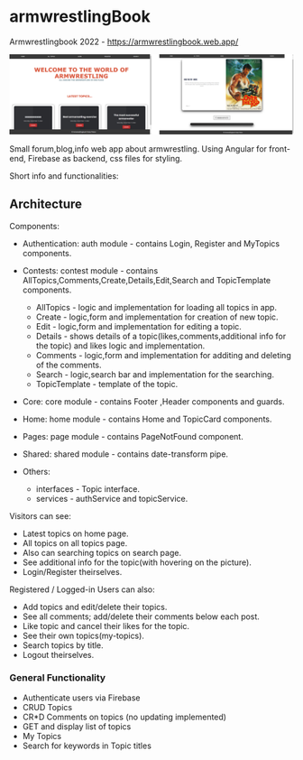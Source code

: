 # armwrestlingBook
 Armwrestlingbook 2022 - https://armwrestlingbook.web.app/

![Printscreen-Website](https://github.com/hvpetrow/Angular/blob/main/armwrestlingbook/client/src/assets/Printscreen2.png)

Small forum,blog,info web app about armwrestling.
Using Angular for front-end, Firebase as backend, css files for styling.

Short info and functionalities:

## Architecture

Components:

- Authentication: auth module - contains Login, Register and MyTopics components.
- Contests: contest module - contains AllTopics,Comments,Create,Details,Edit,Search and TopicTemplate components.

  - AllTopics - logic and implementation for loading all topics in app.
  - Create - logic,form and implementation for creation of new topic.
  - Edit - logic,form and implementation for editing a topic.
  - Details - shows details of a topic(likes,comments,additional info for the topic) and likes logic and implementation.
  - Comments - logic,form and implementation for additing and deleting of the comments.
  - Search - logic,search bar and implementation for the searching.
  - TopicTemplate - template of the topic.

- Core: core module - contains Footer ,Header components and guards.
- Home: home module - contains Home and TopicCard components.
- Pages: page module - contains PageNotFound component.
- Shared: shared module - contains date-transform pipe.
- Others:
  - interfaces - Topic interface.
  - services - authService and topicService.

Visitors can see:

- Latest topics on home page.
- All topics on all topics page.
- Also can searching topics on search page.
- See additional info for the topic(with hovering on the picture).
- Login/Register theirselves.

Registered / Logged-in Users can also:

- Add topics and edit/delete their topics.
- See all comments; add/delete their comments below each post.
- Like topic and cancel their likes for the topic.
- See their own topics(my-topics).
- Search topics by title.
- Logout theirselves.

### General Functionality

- Authenticate users via Firebase
- CRUD Topics
- CR\*D Comments on topics (no updating implemented)
- GET and display list of topics
- My Topics
- Search for keywords in Topic titles
